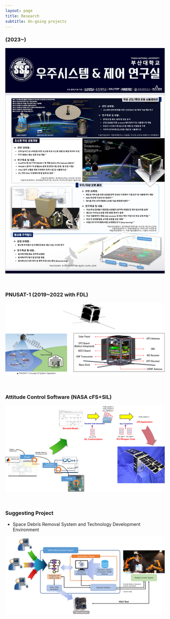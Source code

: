 ```yaml
---
layout: page
title: Research
subtitle: On-going projects
---
```



### (2023~)  
![Ongoing0](/assets/img/Ongoing0.jpg)

<br>

### PNUSAT-1 (2019~2022 with FDL)  
![Ongoing1](/assets/img/Ongoing1.jpg)

<br>

### Attitude Control Software (NASA cFS+SIL)
![Ongoing2](/assets/img/Ongoing2.jpg)

<br>

### Suggesting Project
- Space Debris Removal System and Technology Development Environment

![Ongoing3](/assets/img/Ongoing3.jpg)
